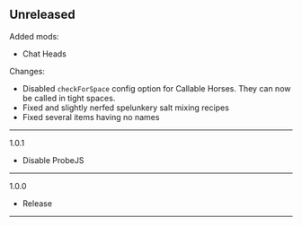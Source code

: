 ## Unreleased
Added mods:
- Chat Heads

Changes:
- Disabled `checkForSpace` config option for Callable Horses. They can now be called in tight spaces.
- Fixed and slightly nerfed spelunkery salt mixing recipes
- Fixed several items having no names

---

1.0.1
- Disable ProbeJS

---

1.0.0
- Release

---
